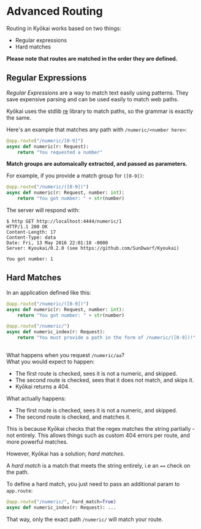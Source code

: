 # Advanced Routing

Routing in Kyōkai works based on two things:

 - Regular expressions
 - Hard matches
 
**Please note that routes are matched in the order they are defined.**
 
## Regular Expressions

*Regular Expressions* are a way to match text easily using patterns. They save expensive parsing and can be used 
easily to match web paths.

Kyōkai uses the stdlib [re](https://docs.python.org/3/library/re.html) library to match paths, so the grammar is 
exactly the same.

Here's an example that matches any path with `/numeric/<number here>`:

```python
@app.route("/numeric/[0-9]")
async def numeric(r: Request):
	return "You requested a number"
```

**Match groups are automaically extracted, and passed as parameters.**

For example, if you provide a match group for `([0-9])`:

```python
@app.route("/numeric/([0-9])")
async def numeric(r: Request, number: int):
	return "You got number: " + str(number)
```

The server will respond with:

```
$ http GET http://localhost:4444/numeric/1
HTTP/1.1 200 OK
Content-Length: 17
Content-Type: data
Date: Fri, 13 May 2016 22:01:18 -0000
Server: Kyoukai/0.2.0 (see https://github.com/SunDwarf/Kyoukai)

You got number: 1
```

## Hard Matches

In an application defined like this:

```python
@app.route("/numeric/([0-9])")
async def numeric(r: Request, number: int):
	return "You got number: " + str(number)

@app.route("/numeric/")
async def numeric_index(r: Request):
	return "You must provide a path in the form of /numeric/([0-9])!"
	
```

What happens when you request `/numeric/aa`?  
What you would expect to happen:

 - The first route is checked, sees it is not a numeric, and skipped.
 - The second route is checked, sees that it does not match, and skips it.
 - Kyōkai returns a 404.
 
What actually happens:

 - The first route is checked, sees it is not a numeric, and skipped.
 - The second route is checked, and matches it.
 
This is because Kyōkai checks that the regex matches the string partially - not entirely. This allows things such as 
custom 404 errors per route, and more powerful matches.

However, Kyōkai has a solution; *hard matches*.

A *hard match* is a match that meets the string entirely, i.e an `==` check on the path.

To define a hard match, you just need to pass an additional param to `app.route`:

```python
@app.route("/numeric/", hard_match=True)
async def numeric_index(r: Request): ...
```

That way, only the exact path `/numeric/` will match your route.
